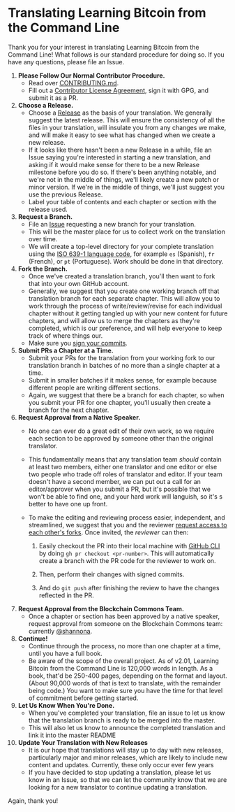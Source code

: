 # Translating Learning Bitcoin from the Command Line

Thank you for your interest in translating Learning Bitcoin from the Command Line! What follows is our standard procedure for doing so. If you have any questions, please file an Issue.

1. **Please Follow Our Normal Contributor Procedure.**
   * Read over [CONTRIBUTING.md](https://github.com/BlockchainCommons/Learning-Bitcoin-from-the-Command-Line/blob/master/CONTRIBUTING.md).
   * Fill out a [Contributor License Agreement](https://github.com/BlockchainCommons/Learning-Bitcoin-from-the-Command-Line/blob/master/CLA.md), sign it with GPG, and submit it as a PR.
1. **Choose a Release.**  
   * Choose a [Release](https://github.com/BlockchainCommons/Learning-Bitcoin-from-the-Command-Line/releases) as the basis of your translation. We generally suggest the latest release. This will ensure the consistency of all the files in your translation, will insulate you from any changes we make, and will make it easy to see what has changed when we create a new release. 
   * If it looks like there hasn't been a new Release in a while, file an Issue saying you're interested in starting a new translation, and asking if it would make sense for there to be a new Release milestone before you do so. If there's been anything notable, and we're not in the middle of things, we'll likely create a new patch or minor version. If we're in the middle of things, we'll just suggest you use the previous Release.
   * Label your table of contents and each chapter or section with the release used.
1. **Request a Branch.**
   * File an [Issue](https://github.com/BlockchainCommons/Learning-Bitcoin-from-the-Command-Line/issues) requesting a new branch for your translation.
   * This will be the master place for us to collect work on the translation over time.
   * We will create a top-level directory for your complete translation using the [ISO 639-1 language code](https://en.wikipedia.org/wiki/List_of_ISO_639-1_codes), for example `es` (Spanish), `fr` (French), or `pt` (Portuguese). Work should be done in that directory.
1. **Fork the Branch.**
   * Once we've created a translation branch, you'll then want to fork that into your own GitHub account.
   * Generally, we suggest that you create one working branch off that translation branch for each separate chapter. This will allow you to work through the process of write/review/revise for each individual chapter without it getting tangled up with your new content for future chapters, and will allow us to merge the chapters as they're completed, which is our preference, and will help everyone to keep track of where things our.
   * Make sure you [sign your commits](https://docs.github.com/en/github/authenticating-to-github/managing-commit-signature-verification/signing-commits).
1. **Submit PRs a Chapter at a Time.**
   * Submit your PRs for the translation from your working fork to our translation branch in batches of no more than a single chapter at a time.
   * Submit in smaller batches if it makes sense, for example because different people are writing different sections.
   * Again, we suggest that there be a branch for each chapter, so when you submit your PR for one chapter, you'll usually then create a branch for the next chapter.
1. **Request Approval from a Native Speaker.**
   * No one can ever do a great edit of their own work, so we require each section to be approved by someone other than the original translator.

   * This fundamentally means that any translation team _should_ contain at least two members, either one translator and one editor or else two people who trade off roles of translator and editor. If your team doesn't have a second member, we can put out a call for an editor/approver when you submit a PR, but it's possible that we won't be able to find one, and your hard work will languish, so it's s better to have one up front.

   * To make the editing and reviewing process easier, independent, and streamlined, we suggest that you and the reviewer [request access to each other's forks](https://docs.github.com/en/enterprise-server@3.0/github/setting-up-and-managing-your-github-user-account/managing-access-to-your-personal-repositories/inviting-collaborators-to-a-personal-repository). Once invited, the _reviewer_ can then:

     1. Easily checkout the PR into their local machine with [GitHub CLI](https://cli.github.com/) by doing `gh pr checkout <pr-number>`. This will automatically create a branch with the PR code for the reviewer to work on.

     2. Then, perform their changes with signed commits.

     3. And do `git push` after finishing the review to have the changes reflected in the PR.
1. **Request Approval from the Blockchain Commons Team.**
   * Once a chapter or section has been approved by a native speaker, request approval from someone on the Blockchain Commons team: currently [@shannona](https://github.com/shannona).
1. **Continue!**
   * Continue through the process, no more than one chapter at a time, until you have a full book.
   * Be aware of the scope of the overall project. As of v2.01, Learning Bitcoin from the Command Line is 120,000 words in length. As a book, that'd be 250-400 pages, depending on the format and layout. (About 90,000 words of that is text to translate, with the remainder being code.) You want to make sure you have the time for that level of commitment before getting started.
1. **Let Us Know When You're Done.**
   * When you've completed your translation, file an issue to let us know that the translation branch is ready to be merged into the master.
   * This will also let us know to announce the completed translation and link it into the master README
1. **Update Your Translation with New Releases**
   * It is our hope that translations will stay up to day with new releases, particularly major and minor releases, which are likely to include new content and updates. Currently, these only occur ever few years
   * If you have decided to stop updating a translation, please let us know in an Issue, so that we can let the community know that we are looking for a new translator to continue updating a translation.

Again, thank you!
